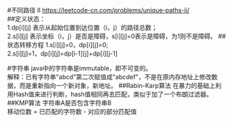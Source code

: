 #不同路径 II
https://leetcode-cn.com/problems/unique-paths-ii/  
##定义状态：  
1.dp[i][j] 表示从起始位置到达位置（i，j）的路径总数；  
2.s[i][j] 表示坐标（i，j）是否是障碍，s[i][j]=0表示是障碍，为1则不是障碍。 
##状态转移方程
1.s[i][j]=0，dp[i][j]=0;  
2.s[i][j]=1，dp[i][j]=dp[i-1][j]+dp[i][j-1]

#字符串
java中的字符串是immutable，即不可变的。  
解释：已有字符串"abcd"第二次赋值成"abcdef"，不是在原内存地址上修改数据，而是重新指向一个新对象，新地址。
##Rabin-Karp算法
在暴力的基础上利用Hash值来进行判断，hash值相同再去匹配，类似于加了一个布朗过滤器。
##KMP算法
字符串A是否包含字符串B  
移动位数 = 已匹配的字符数 - 对应的部分匹配值
